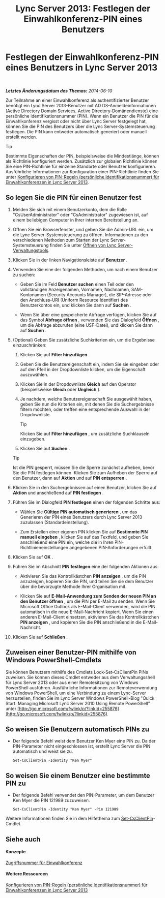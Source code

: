 ﻿---
title: 'Lync Server 2013: Festlegen der Einwahlkonferenz-PIN eines Benutzers'
TOCTitle: Festlegen der Einwahlkonferenz-PIN eines Benutzers
ms:assetid: 4252b5a5-4267-4513-b18e-0253a8d66f72
ms:mtpsurl: https://technet.microsoft.com/de-de/library/Gg520985(v=OCS.15)
ms:contentKeyID: 49293821
ms.date: 05/19/2016
mtps_version: v=OCS.15
ms.translationtype: HT
---

# Festlegen der Einwahlkonferenz-PIN eines Benutzers in Lync Server 2013

 

_**Letztes Änderungsdatum des Themas:** 2014-06-10_

Zur Teilnahme an einer Einwahlkonferenz als authentifizierter Benutzer benötigt ein Lync Server 2013-Benutzer mit AD DS-Anmeldeinformationen (Active Directory Domain Services, Active Directory-Domänendienste) eine persönliche Identifikationsnummer (PIN). Wenn ein Benutzer die PIN für die Einwahlkonferenz vergisst oder nicht über Lync Server festgelegt hat, können Sie die PIN des Benutzers über die Lync Server-Systemsteuerung festlegen. Die PIN kann entweder automatisch generiert oder manuell erstellt werden.


> [!TIP]
> Bestimmte Eigenschaften der PIN, beispielsweise die Mindestlänge, können als Richtlinie konfiguriert werden. Zusätzlich zur globalen Richtlinie können Sie eine PIN-Richtlinie für einzelne Standorte oder Benutzer konfigurieren. Ausführliche Informationen zur Konfiguration einer PIN-Richtlinie finden Sie unter <A href="lync-server-2013-configure-dial-in-conferencing-personal-identification-number-pin-rules.md">Konfigurieren von PIN-Regeln (persönliche Identifikationsnummer) für Einwahlkonferenzen in Lync Server 2013</A>.



## So legen Sie die PIN für einen Benutzer fest

1.  Melden Sie sich mit einem Benutzerkonto, dem die Rolle "CsUserAdministrator" oder "CsAdministrator" zugewiesen ist, auf einem beliebigen Computer in Ihrer internen Bereitstellung an.

2.  Öffnen Sie ein Browserfenster, und geben Sie die Admin-URL ein, um die Lync Server-Systemsteuerung zu öffnen. Informationen zu den verschiedenen Methoden zum Starten der Lync Server-Systemsteuerung finden Sie unter [Öffnen von Lync Server-Verwaltungstools](lync-server-2013-open-lync-server-administrative-tools.md).

3.  Klicken Sie in der linken Navigationsleiste auf **Benutzer** .

4.  Verwenden Sie eine der folgenden Methoden, um nach einem Benutzer zu suchen:
    
      - Geben Sie im Feld **Benutzer suchen** einen Teil oder den vollständigen Anzeigenamen, Vornamen, Nachnamen, SAM-Kontonamen (Security Accounts Manager), die SIP-Adresse oder den Anschluss-URI (Uniform Resource Identifier) des Benutzerkontos ein, und klicken Sie dann auf **Suchen** .
    
      - Wenn Sie über eine gespeicherte Abfrage verfügen, klicken Sie auf das Symbol **Abfrage öffnen** , verwenden Sie das Dialogfeld **Öffnen** , um die Abfrage abzurufen (eine USF-Datei), und klicken Sie dann auf **Suchen** .

5.  (Optional) Geben Sie zusätzliche Suchkriterien ein, um die Ergebnisse einzuschränken:
    
    1.  Klicken Sie auf **Filter hinzufügen** .
    
    2.  Geben Sie die Benutzereigenschaft ein, indem Sie sie eingeben oder auf den Pfeil in der Dropdownliste klicken, um die Eigenschaft auszuwählen.
    
    3.  Klicken Sie in der Dropdownliste **Gleich** auf den Operator (beispielsweise **Gleich** oder **Ungleich** ).
    
    4.  Je nachdem, welche Benutzereigenschaft Sie ausgewählt haben, geben Sie nun die Kriterien ein, mit denen Sie die Suchergebnisse filtern möchten, oder treffen eine entsprechende Auswahl in der Dropdownliste.
        

        > [!TIP]
        > Klicken Sie auf <STRONG>Filter hinzufügen</STRONG> , um zusätzliche Suchklauseln einzugeben.

    
    5.  Klicken Sie auf **Suchen** .
    

    > [!TIP]
    > Ist die PIN gesperrt, müssen Sie die Sperre zunächst aufheben, bevor Sie die PIN festlegen können. Klicken Sie zum Aufheben der Sperre auf den Benutzer, dann auf <STRONG>Aktion</STRONG> und auf <STRONG>PIN entsperren</STRONG> .



6.  Klicken Sie in den Suchergebnissen auf einen Benutzer, klicken Sie auf **Aktion** und anschließend auf **PIN festlegen** .

7.  Führen Sie im Dialogfeld **PIN festlegen** einen der folgenden Schritte aus:
    
      - Wählen Sie **Gültige PIN automatisch generieren** , um das Generieren der PIN eines Benutzers durch Lync Server 2013 zuzulassen (Standardeinstellung).
    
      - Zum Erstellen einer eigenen PIN klicken Sie auf **Bestimmte PIN manuell eingeben** , klicken Sie auf das Textfeld, und geben Sie anschließend eine PIN ein, welche die in Ihren PIN-Richtlinieneinstellungen angegebenen PIN-Anforderungen erfüllt.

8.  Klicken Sie auf **OK** .

9.  Führen Sie im Abschnitt **PIN festlegen** eine der folgenden Aktionen aus:
    
      - Aktivieren Sie das Kontrollkästchen **PIN anzeigen** , um die PIN anzuzeigen, kopieren Sie die PIN, und teilen Sie sie dem Benutzer über die bevorzugte Methode Ihrer Organisation mit.
    
      - Klicken Sie auf **E-Mail-Anwendung zum Senden der neuen PIN an den Benutzer öffnen** , um die PIN per E-Mail zu senden. Wenn Sie Microsoft Office Outlook als E-Mail-Client verwenden, wird die PIN automatisch in die neue E-Mail-Nachricht kopiert. Wenn Sie einen anderen E-Mail-Client einsetzen, aktivieren Sie das Kontrollkästchen **PIN anzeigen** , und kopieren Sie die PIN anschließend in die E-Mail-Nachricht.

10. Klicken Sie auf **Schließen** .

## Zuweisen einer Benutzer-PIN mithilfe von Windows PowerShell-Cmdlets

Sie können Benutzern mithilfe des Cmdlets Lock-Set-CsClientPin PINs zuweisen. Sie können dieses Cmdlet entweder aus dem Verwaltungsshell für Lync Server 2013 oder aus einer Remotesitzung von Windows PowerShell ausführen. Ausführliche Informationen zur Remoteverwendung von Windows PowerShell, um eine Verbindung zu einem Lync-Server herzustellen, finden Sie im Lync Server Windows PowerShell-Blog "Quick Start: Managing Microsoft Lync Server 2010 Using Remote PowerShell" unter [http://go.microsoft.com/fwlink/p/?linkId=255876](http://go.microsoft.com/fwlink/p/?linkid=255876).

## So weisen Sie Benutzern automatisch PINs zu

  - Der folgende Befehl weist dem Benutzer Ken Myer eine PIN zu. Da der PIN-Parameter nicht eingeschlossen ist, erstellt Lync Server die PIN automatisch und weist sie zu.
    
        Set-CsClientPin -Identity "Ken Myer" 

## So weisen Sie einem Benutzer eine bestimmte PIN zu

  - Der folgende Befehl verwendet den PIN-Parameter, um dem Benutzer Ken Myer die PIN 121989 zuzuweisen.
    
        Set-CsClientPin -Identity "Ken Myer" -Pin 121989

Weitere Informationen finden Sie in dem Hilfethema zum [Set-CsClientPin](https://docs.microsoft.com/en-us/powershell/module/skype/Set-CsClientPin)-Cmdlet.

## Siehe auch

#### Konzepte

[Zugriffsnummer für Einwahlkonferenz](https://technet.microsoft.com/de-de/library/gg133674\(v=ocs.15\))  

#### Weitere Ressourcen

[Konfigurieren von PIN-Regeln (persönliche Identifikationsnummer) für Einwahlkonferenzen in Lync Server 2013](lync-server-2013-configure-dial-in-conferencing-personal-identification-number-pin-rules.md)

